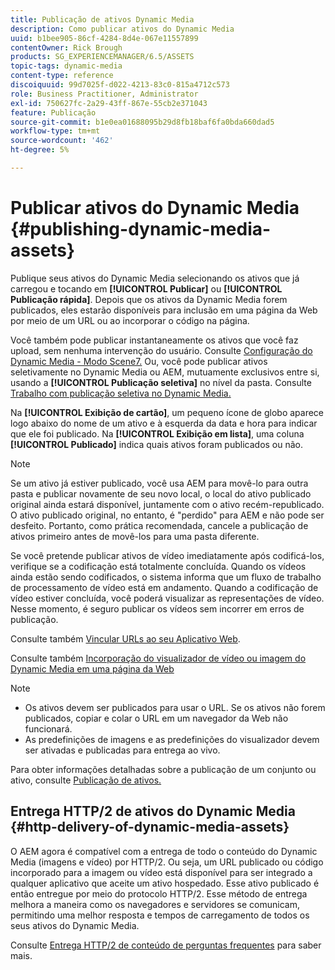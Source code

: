 ```yaml
---
title: Publicação de ativos Dynamic Media
description: Como publicar ativos do Dynamic Media
uuid: b1bee905-86cf-4284-8d4e-067e11557899
contentOwner: Rick Brough
products: SG_EXPERIENCEMANAGER/6.5/ASSETS
topic-tags: dynamic-media
content-type: reference
discoiquuid: 99d7025f-d022-4213-83c0-815a4712c573
role: Business Practitioner, Administrator
exl-id: 750627fc-2a29-43ff-867e-55cb2e371043
feature: Publicação
source-git-commit: b1e0ea01688095b29d8fb18baf6fa0bda660dad5
workflow-type: tm+mt
source-wordcount: '462'
ht-degree: 5%

---
```


# Publicar ativos do Dynamic Media {#publishing-dynamic-media-assets}

Publique seus ativos do Dynamic Media selecionando os ativos que já carregou e tocando em **[!UICONTROL Publicar]** ou **[!UICONTROL Publicação rápida]**. Depois que os ativos da Dynamic Media forem publicados, eles estarão disponíveis para inclusão em uma página da Web por meio de um URL ou ao incorporar o código na página.

Você também pode publicar instantaneamente os ativos que você faz upload, sem nenhuma intervenção do usuário. Consulte [Configuração do Dynamic Media - Modo Scene7.](config-dms7.md)
Ou, você pode publicar ativos seletivamente no Dynamic Media ou AEM, mutuamente exclusivos entre si, usando a  **[!UICONTROL Publicação seletiva]** no nível da pasta. Consulte [Trabalho com publicação seletiva no Dynamic Media.](/help/assets/selective-publishing.md)

Na **[!UICONTROL Exibição de cartão]**, um pequeno ícone de globo aparece logo abaixo do nome de um ativo e à esquerda da data e hora para indicar que ele foi publicado. Na **[!UICONTROL Exibição em lista]**, uma coluna **[!UICONTROL Publicado]** indica quais ativos foram publicados ou não.

>[!NOTE]
>
>Se um ativo já estiver publicado, você usa AEM para movê-lo para outra pasta e publicar novamente de seu novo local, o local do ativo publicado original ainda estará disponível, juntamente com o ativo recém-republicado. O ativo publicado original, no entanto, é &quot;perdido&quot; para AEM e não pode ser desfeito. Portanto, como prática recomendada, cancele a publicação de ativos primeiro antes de movê-los para uma pasta diferente.

Se você pretende publicar ativos de vídeo imediatamente após codificá-los, verifique se a codificação está totalmente concluída. Quando os vídeos ainda estão sendo codificados, o sistema informa que um fluxo de trabalho de processamento de vídeo está em andamento. Quando a codificação de vídeo estiver concluída, você poderá visualizar as representações de vídeo. Nesse momento, é seguro publicar os vídeos sem incorrer em erros de publicação.

Consulte também [Vincular URLs ao seu Aplicativo Web](linking-urls-to-yourwebapplication.md).

Consulte também [Incorporação do visualizador de vídeo ou imagem do Dynamic Media em uma página da Web](embed-code.md)

>[!NOTE]
>
>* Os ativos devem ser publicados para usar o URL. Se os ativos não forem publicados, copiar e colar o URL em um navegador da Web não funcionará.
>* As predefinições de imagens e as predefinições do visualizador devem ser ativadas e publicadas para entrega ao vivo.

>



Para obter informações detalhadas sobre a publicação de um conjunto ou ativo, consulte [Publicação de ativos.](manage-assets.md)

## Entrega HTTP/2 de ativos do Dynamic Media {#http-delivery-of-dynamic-media-assets}

O AEM agora é compatível com a entrega de todo o conteúdo do Dynamic Media (imagens e vídeo) por HTTP/2. Ou seja, um URL publicado ou código incorporado para a imagem ou vídeo está disponível para ser integrado a qualquer aplicativo que aceite um ativo hospedado. Esse ativo publicado é então entregue por meio do protocolo HTTP/2. Esse método de entrega melhora a maneira como os navegadores e servidores se comunicam, permitindo uma melhor resposta e tempos de carregamento de todos os seus ativos do Dynamic Media.

Consulte [Entrega HTTP/2 de conteúdo de perguntas frequentes](/help/sites-administering/scene7-http2faq.md) para saber mais.
